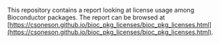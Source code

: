 This repository contains a report looking at license usage among Bioconductor packages. 
The report can be browsed at [https://csoneson.github.io/bioc_pkg_licenses/bioc_pkg_licenses.html](https://csoneson.github.io/bioc_pkg_licenses/bioc_pkg_licenses.html).